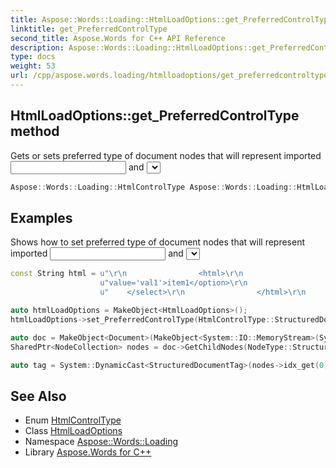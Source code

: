 ```yaml
---
title: Aspose::Words::Loading::HtmlLoadOptions::get_PreferredControlType method
linktitle: get_PreferredControlType
second_title: Aspose.Words for C++ API Reference
description: Aspose::Words::Loading::HtmlLoadOptions::get_PreferredControlType method. Gets or sets preferred type of document nodes that will represent imported <input> and <select> elements. Default value is FormField in C++.
type: docs
weight: 53
url: /cpp/aspose.words.loading/htmlloadoptions/get_preferredcontroltype/
---
```

## HtmlLoadOptions::get_PreferredControlType method


Gets or sets preferred type of document nodes that will represent imported <input> and <select> elements. Default value is [FormField](../../htmlcontroltype/).

```cpp
Aspose::Words::Loading::HtmlControlType Aspose::Words::Loading::HtmlLoadOptions::get_PreferredControlType() const
```


## Examples



Shows how to set preferred type of document nodes that will represent imported <input> and <select> elements. 
```cpp
const String html = u"\r\n                <html>\r\n                    <select name='ComboBox' size='1'>\r\n                        <option "
                    u"value='val1'>item1</option>\r\n                        <option value='val2'></option>                        \r\n                "
                    u"    </select>\r\n                </html>\r\n            ";

auto htmlLoadOptions = MakeObject<HtmlLoadOptions>();
htmlLoadOptions->set_PreferredControlType(HtmlControlType::StructuredDocumentTag);

auto doc = MakeObject<Document>(MakeObject<System::IO::MemoryStream>(System::Text::Encoding::get_UTF8()->GetBytes(html)), htmlLoadOptions);
SharedPtr<NodeCollection> nodes = doc->GetChildNodes(NodeType::StructuredDocumentTag, true);

auto tag = System::DynamicCast<StructuredDocumentTag>(nodes->idx_get(0));
```

## See Also

* Enum [HtmlControlType](../../htmlcontroltype/)
* Class [HtmlLoadOptions](../)
* Namespace [Aspose::Words::Loading](../../)
* Library [Aspose.Words for C++](../../../)
